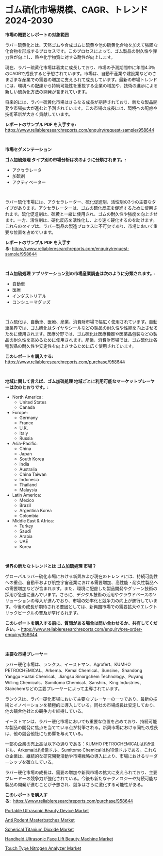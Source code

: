 <p><h1>ゴム硫化市場規模、CAGR、トレンド2024-2030</h1></p><p><strong>市場の概要とレポートの対象範囲</strong></p>
<p><p>ラバー硫黄化とは、天然ゴムや合成ゴムに硫黄や他の硫黄化合物を加えて強固な化合物を形成するプロセスです。このプロセスによって、ゴム製品の耐久性や弾力性が向上し、熱や化学物質に対する耐性が向上します。</p><p>現在、ラバー硫黄化市場は着実に成長しており、市場の予測期間中に年間4.3％のCAGRで成長すると予想されています。市場は、自動車産業や建設業などのさまざまな産業での需要の増加に支えられて成長しています。最新の市場トレンドには、環境への配慮から持続可能性を重視する企業の増加や、技術の進歩による新しい硫黄化方法の開発が含まれています。</p><p>将来的には、ラバー硫黄化市場はさらなる成長が期待されており、新たな製品開発や市場拡大が進むと予測されています。この市場の成長には、環境への配慮や技術革新が大きく貢献しています。</p></p>
<p><strong>レポートのサンプル PDF を入手する:</strong> <a href="https://www.reliableresearchreports.com/enquiry/request-sample/958644">https://www.reliableresearchreports.com/enquiry/request-sample/958644</a></p>
<p>&nbsp;</p>
<p><strong>市場セグメンテーション</strong></p>
<p><strong>ゴム加硫処理 タイプ別の市場分析は次のように分類されます。:</strong></p>
<p><ul><li>アクセラレータ</li><li>加硫剤</li><li>アクティベーター</li></ul></p>
<p>&nbsp;</p>
<p><p>ラバー硫化市場には、アクセラレーター、硫化促進剤、活性剤の3つの主要なタイプがあります。アクセラレーターは、ゴムの硫化反応を促進するために使用されます。硫化促進剤は、硫黄と一緒に使用され、ゴムの耐久性や強度を向上させます。一方、活性剤は、硬化反応を活性化し、より速く硬化するのを助けます。これらのタイプは、ラバー製品の製造プロセスに不可欠であり、市場において重要な位置を占めています。</p></p>
<p><strong>レポートのサンプル PDF を入手する:</strong>&nbsp;<a href="https://www.reliableresearchreports.com/enquiry/request-sample/958644">https://www.reliableresearchreports.com/enquiry/request-sample/958644</a></p>
<p>&nbsp;</p>
<p><strong> ゴム加硫処理 アプリケーション別の市場産業調査は次のように分類されます。:</strong></p>
<p><ul><li>自動車</li><li>医療</li><li>インダストリアル</li><li>コンシューマグッズ</li></ul></p>
<p>&nbsp;</p>
<p><p>ゴム硫化は、自動車、医療、産業、消費財市場で幅広く使用されています。自動車業界では、ゴム硫化はタイヤやシールなどの製品の耐久性や性能を向上させるために使用されます。医療分野では、ゴム硫化は医療機器や医薬品包装などの製品の耐久性を高めるために使用されます。産業、消費財市場では、ゴム硫化は各種製品の耐久性や安定性を向上させるために広く使用されています。</p></p>
<p><strong>このレポートを購入する:</strong>&nbsp; <a href="https://www.reliableresearchreports.com/purchase/958644">https://www.reliableresearchreports.com/purchase/958644</a></p>
<p>&nbsp;</p>
<p><strong>地域に関して言えば、ゴム加硫処理 地域ごとに利用可能なマーケットプレーヤーは次のとおりです。:</strong></p>
<p><ul>
    <li>
        North America:
        <ul>
            <li>United States</li>
            <li>Canada</li>
        </ul>
    </li>
    <li>
        Europe:
        <ul>
            <li>Germany</li>
            <li>France</li>
            <li>U.K.</li>
            <li>Italy</li>
            <li>Russia</li>
        </ul>
    </li>
    <li>
        Asia-Pacific:
        <ul>
            <li>China</li>
            <li>Japan</li>
            <li>South Korea</li>
            <li>India</li>
            <li>Australia</li>
            <li>China Taiwan</li>
            <li>Indonesia</li>
            <li>Thailand</li>
            <li>Malaysia</li>
        </ul>
    </li>
    <li>
        Latin America:
        <ul>
            <li>Mexico</li>
            <li>Brazil</li>
            <li>Argentina Korea</li>
            <li>Colombia</li>
        </ul>
    </li>
    <li>
        Middle East & Africa:
        <ul>
            <li>Turkey</li>
            <li>Saudi</li>
            <li>Arabia</li>
            <li>UAE</li>
            <li>Korea</li>
        </ul>
    </li>
    </ul></p>
<p>&nbsp;</p>
<p><strong>世界の新たなトレンドとは ゴム加硫処理 市場？</strong></p>
<p><p>グローバルラバー硫化市場における新興および現在のトレンドには、持続可能性への重点、自動車および航空宇宙産業における需要増加、高性能・耐久性製品への需要増加などが含まれます。また、環境に配慮した製品開発やグリーン技術の採用が急速に進んでいます。さらに、デジタル技術の活用やクラウドベースのソリューションの導入が進んでおり、市場の効率化と競争力の向上が進行しています。今後の成長が期待される要因としては、新興国市場での需要拡大やエレクトリックビークルの普及が挙げられます。</p></p>
<p><strong>このレポートを購入する前に、質問がある場合は問い合わせるか、共有してください。</strong>- <a href="https://www.reliableresearchreports.com/enquiry/pre-order-enquiry/958644">https://www.reliableresearchreports.com/enquiry/pre-order-enquiry/958644</a></p>
<p>&nbsp;</p>
<p><strong>主要な市場プレーヤー</strong></p>
<p><p>ラバー硬化市場は、ランクス、イーストマン、Agrofert、KUMHO PETROCHEMICAL、Arkema、Kemai Chemical、Sunsine、Shandong Yanggu Huatai Chemical、Jiangsu Sinorgchem Technology、Puyang Willing Chemicals、Sumitomo Chemical、Sanshin、King Industries、Stairchemなどの主要プレーヤーによって主導されています。</p><p>ランクスは、ラバー硬化市場において主要なプレーヤーの一つであり、最新の技術とイノベーションを積極的に導入している。同社の市場成長は安定しており、他の競合他社との競争力を維持している。</p><p>イーストマンは、ラバー硬化市場においても重要な位置を占めており、持続可能な製品の開発に焦点を当てている点が特筆される。新興市場における同社の成長は、他の競合他社にも影響を与えている。</p><p>一部の企業の売上高は以下の通りである：KUMHO PETROCHEMICALは約5億ドル、Arkemaは約8億ドル、Sumitomo Chemicalは約10億ドルである。これらの企業は、継続的な研究開発活動や市場戦略の導入により、市場におけるリーダーシップを確立している。</p><p>ラバー硬化市場の成長は、需要の増加や新興市場の拡大に支えられており、主要プレーヤーの競争力が強化されている。今後も新たなテクノロジーや持続可能な製品の開発が進むことが予想され、競争はさらに激化する可能性がある。</p></p>
<p><strong>このレポートを購入する:</strong>&nbsp;&nbsp;<a href="https://www.reliableresearchreports.com/purchase/958644">https://www.reliableresearchreports.com/purchase/958644</a></p>
<p><p><a href="https://artistic-helicopter-ca9.notion.site/Portable-Ultrasonic-Beauty-Device-Market-Size-2024-2031-Global-Industrial-Analysis-Key-Geographic-b697e57b2008447daadd4c38cf88def5">Portable Ultrasonic Beauty Device Market</a></p><p><a href="https://view.publitas.com/reportprime-1/anti-rodent-masterbatches-market-size-growing-and-forecasted-for-period-from-2024-2031-and-provides-complete-market-analysis-of-this-market/">Anti Rodent Masterbatches Market</a></p><p><a href="https://view.publitas.com/reportprime-1/insights-into-spherical-titanium-dioxide-market-size-analysing-market-share-trends-and-growth-from-2024-to-2031/">Spherical Titanium Dioxide Market</a></p><p><a href="https://valiant-lunge-8fe.notion.site/Handheld-Ultrasonic-Face-Lift-Beauty-Machine-Market-Offer-Valuable-Insights-into-Market-Size-Market-e2de21a4099b40cfb8a36d5d84d0c087">Handheld Ultrasonic Face Lift Beauty Machine Market</a></p><p><a href="https://picayune-night-cbd.notion.site/Decoding-the-Touch-Type-Nitrogen-Analyzer-Market-A-Deep-Dive-into-the-Latest-Market-Trends-Market--201a49abc9b54761aa00170d883eac21">Touch Type Nitrogen Analyzer Market</a></p></p>